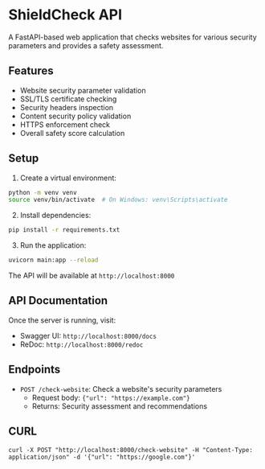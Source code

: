 # ShieldCheck API

A FastAPI-based web application that checks websites for various security parameters and provides a safety assessment.

## Features

- Website security parameter validation
- SSL/TLS certificate checking
- Security headers inspection
- Content security policy validation
- HTTPS enforcement check
- Overall safety score calculation

## Setup

1. Create a virtual environment:
```bash
python -m venv venv
source venv/bin/activate  # On Windows: venv\Scripts\activate
```

2. Install dependencies:
```bash
pip install -r requirements.txt
```

3. Run the application:
```bash
uvicorn main:app --reload
```

The API will be available at `http://localhost:8000`

## API Documentation

Once the server is running, visit:
- Swagger UI: `http://localhost:8000/docs`
- ReDoc: `http://localhost:8000/redoc`

## Endpoints

- `POST /check-website`: Check a website's security parameters
  - Request body: `{"url": "https://example.com"}`
  - Returns: Security assessment and recommendations 



## CURL
```curl -X POST "http://localhost:8000/check-website" -H "Content-Type: application/json" -d '{"url": "https://google.com"}'```